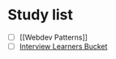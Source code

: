 # Study list

- [ ] [[Webdev Patterns]]
- [ ] [Interview Learners Bucket](https://learnersbucket.com/)

